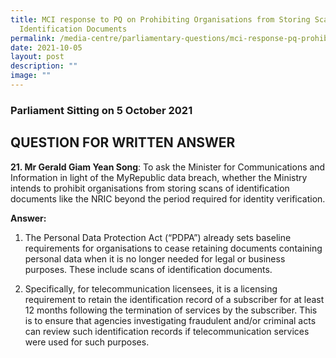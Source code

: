 ```yaml
---
title: MCI response to PQ on Prohibiting Organisations from Storing Scans of
  Identification Documents
permalink: /media-centre/parliamentary-questions/mci-response-pq-prohibiting-orgs-storing-identificationdocs/
date: 2021-10-05
layout: post
description: ""
image: ""
---
```

### Parliament Sitting on 5 October 2021

QUESTION FOR WRITTEN ANSWER
---------------------------

  
**21\. Mr Gerald Giam Yean Song**: To ask the Minister for Communications and Information in light of the MyRepublic data breach, whether the Ministry intends to prohibit organisations from storing scans of identification documents like the NRIC beyond the period required for identity verification.  
  
**Answer:**

1. The Personal Data Protection Act (“PDPA”) already sets baseline requirements for organisations to cease retaining documents containing personal data when it is no longer needed for legal or business purposes. These include scans of identification documents.  
  
2. Specifically, for telecommunication licensees, it is a licensing requirement to retain the identification record of a subscriber for at least 12 months following the termination of services by the subscriber. This is to ensure that agencies investigating fraudulent and/or criminal acts can review such identification records if telecommunication services were used for such purposes.